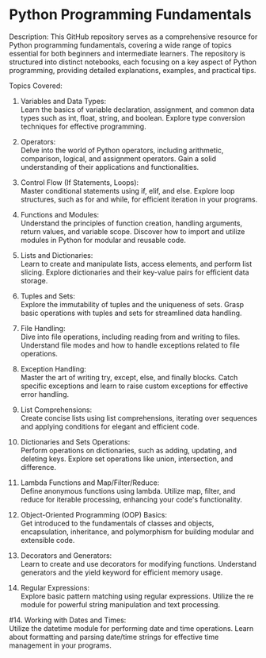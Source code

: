 # Python Programming Fundamentals

Description:
This GitHub repository serves as a comprehensive resource for Python programming fundamentals, covering a wide range of topics essential for both beginners and intermediate learners. The repository is structured into distinct notebooks, each focusing on a key aspect of Python programming, providing detailed explanations, examples, and practical tips.

Topics Covered:

1. Variables and Data Types:<br>
Learn the basics of variable declaration, assignment, and common data types such as int, float, string, and boolean. Explore type conversion techniques for effective programming.

2. Operators:<br>
Delve into the world of Python operators, including arithmetic, comparison, logical, and assignment operators. Gain a solid understanding of their applications and functionalities.

3. Control Flow (If Statements, Loops):<br> 
Master conditional statements using if, elif, and else. Explore loop structures, such as for and while, for efficient iteration in your programs.

4. Functions and Modules:<br> 
Understand the principles of function creation, handling arguments, return values, and variable scope. Discover how to import and utilize modules in Python for modular and reusable code.

5. Lists and Dictionaries:<br> 
Learn to create and manipulate lists, access elements, and perform list slicing. Explore dictionaries and their key-value pairs for efficient data storage.

6. Tuples and Sets:<br> 
Explore the immutability of tuples and the uniqueness of sets. Grasp basic operations with tuples and sets for streamlined data handling.

7. File Handling:<br>
Dive into file operations, including reading from and writing to files. Understand file modes and how to handle exceptions related to file operations.

8. Exception Handling:<br> 
Master the art of writing try, except, else, and finally blocks. Catch specific exceptions and learn to raise custom exceptions for effective error handling.

9. List Comprehensions:<br>
Create concise lists using list comprehensions, iterating over sequences and applying conditions for elegant and efficient code.

10. Dictionaries and Sets Operations:<br> 
Perform operations on dictionaries, such as adding, updating, and deleting keys. Explore set operations like union, intersection, and difference.

11. Lambda Functions and Map/Filter/Reduce:<br>
Define anonymous functions using lambda. Utilize map, filter, and reduce for iterable processing, enhancing your code's functionality.

12. Object-Oriented Programming (OOP) Basics:<br>
Get introduced to the fundamentals of classes and objects, encapsulation, inheritance, and polymorphism for building modular and extensible code.

13. Decorators and Generators:<br> 
Learn to create and use decorators for modifying functions. Understand generators and the yield keyword for efficient memory usage.

14. Regular Expressions:<br>
Explore basic pattern matching using regular expressions. Utilize the re module for powerful string manipulation and text processing.

#14. Working with Dates and Times:<br> 
Utilize the datetime module for performing date and time operations. Learn about formatting and parsing date/time strings for effective time management in your programs.
